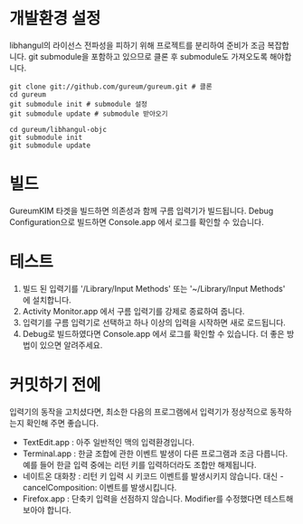 # 개발환경 설정
libhangul의 라이선스 전파성을 피하기 위해 프로젝트를 분리하여 준비가 조금 복잡합니다.
git submodule을 포함하고 있으므로 클론 후 submodule도 가져오도록 해야합니다.

	git clone git://github.com/gureum/gureum.git # 클론
	cd gureum
	git submodule init # submodule 설정
	git submodule update # submodule 받아오기

	cd gureum/libhangul-objc
	git submodule init
	git submodule update

# 빌드
GureumKIM 타겟을 빌드하면 의존성과 함께 구름 입력기가 빌드됩니다.
Debug Configuration으로 빌드하면 Console.app 에서 로그를 확인할 수 있습니다.

# 테스트
1. 빌드 된 입력기를 '/Library/Input Methods' 또는 '~/Library/Input Methods' 에 설치합니다.
1. Activity Monitor.app 에서 구름 입력기를 강제로 종료하여 줍니다.
1. 입력기를 구름 입력기로 선택하고 하나 이상의 입력을 시작하면 새로 로드됩니다.
1. Debug로 빌드하였다면 Console.app 에서 로그를 확인할 수 있습니다.
더 좋은 방법이 있으면 알려주세요.

# 커밋하기 전에
입력기의 동작을 고치셨다면, 최소한 다음의 프로그램에서 입력기가 정상적으로 동작하는지 확인해 주면 좋습니다.
- TextEdit.app : 아주 일반적인 맥의 입력환경입니다.
- Terminal.app : 한글 조합에 관한 이벤트 발생이 다른 프로그램과 조금 다릅니다. 예를 들어 한글 입력 중에는 리턴 키를 입력하더라도 조합만 해제됩니다.
- 네이트온 대화창 : 리턴 키 입력 시 키코드 이벤트를 발생시키지 않습니다. 대신 -cancelComposition: 이벤트를 발생시킵니다.
- Firefox.app : 단축키 입력을 선점하지 않습니다. Modifier를 수정했다면 테스트해 보아야 합니다.

